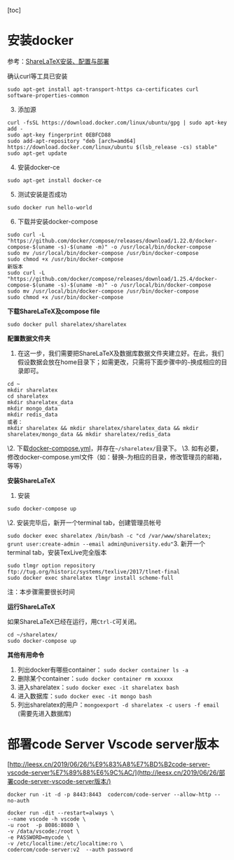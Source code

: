 [toc]

# 安装docker

参考：[ShareLaTeX安装、配置与部署](https://zhuanlan.zhihu.com/p/54088512)

确认curl等工具已安装

```
sudo apt-get install apt-transport-https ca-certificates curl software-properties-common
```

3. 添加源

```
curl -fsSL https://download.docker.com/linux/ubuntu/gpg | sudo apt-key add -
sudo apt-key fingerprint 0EBFCD88
sudo add-apt-repository "deb [arch=amd64] https://download.docker.com/linux/ubuntu $(lsb_release -cs) stable"
sudo apt-get update
```

4. 安装docker-ce

```
sudo apt-get install docker-ce
```

5. 测试安装是否成功

```
sudo docker run hello-world
```

6. 下载并安装docker-compose

```
sudo curl -L "https://github.com/docker/compose/releases/download/1.22.0/docker-compose-$(uname -s)-$(uname -m)" -o /usr/local/bin/docker-compose
sudo mv /usr/local/bin/docker-compose /usr/bin/docker-compose
sudo chmod +x /usr/bin/docker-compose
新版本
sudo curl -L "https://github.com/docker/compose/releases/download/1.25.4/docker-compose-$(uname -s)-$(uname -m)" -o /usr/local/bin/docker-compose
sudo mv /usr/local/bin/docker-compose /usr/bin/docker-compose
sudo chmod +x /usr/bin/docker-compose
```

**下载ShareLaTeX及compose file**

```
sudo docker pull sharelatex/sharelatex
```

**配置数据文件夹**

1. 在这一步，我们需要把ShareLaTeX及数据库数据文件夹建立好。在此，我们假设数据会放在home目录下；如需更改，只需将下面步骤中的`~`换成相应的目录即可。

```
cd ~
mkdir sharelatex
cd sharelatex
mkdir sharelatex_data
mkdir mongo_data
mkdir redis_data
或者：
mkdir sharelatex && mkdir sharelatex/sharelatex_data && mkdir sharelatex/mongo_data && mkdir sharelatex/redis_data
```

\2. 下载[docker-compose.yml](https://link.zhihu.com/?target=https%3A//raw.githubusercontent.com/sharelatex/sharelatex/master/docker-compose.yml)，并存在`~/sharelatex/`目录下。
\3. 如有必要，修改docker-compose.yml文件（如：替换`~`为相应的目录，修改管理员的邮箱，等等）

**安装ShareLaTeX**

1. 安装

```
sudo docker-compose up
```

\2. 安装完毕后，新开一个terminal tab，创建管理员帐号

`sudo docker exec sharelatex /bin/bash -c "cd /var/www/sharelatex; grunt user:create-admin --email admin@university.edu"`3. 新开一个terminal tab，安装TexLive完全版本

```
sudo tlmgr option repository ftp://tug.org/historic/systems/texlive/2017/tlnet-final
sudo docker exec sharelatex tlmgr install scheme-full
```

注：本步骤需要很长时间



**运行ShareLaTeX**

如果ShareLaTeX已经在运行，用`Ctrl-C`可关闭。

```
cd ~/sharelatex/
sudo docker-compose up
```

**其他有用命令**

1. 列出docker有哪些container： `sudo docker container ls -a`
2. 删除某个container：`sudo docker container rm xxxxxx`
3. 进入sharelatex：`sudo docker exec -it sharelatex bash`
4. 进入数据库：`sudo docker exec -it mongo bash`
5. 列出sharelatex的用户：`mongoexport -d sharelatex -c users -f email` (需要先进入数据库)

# 部署code Server Vscode server版本

[http://leesx.cn/2019/06/26/%E9%83%A8%E7%BD%B2code-server-vscode-server%E7%89%88%E6%9C%AC/](http://leesx.cn/2019/06/26/部署code-server-vscode-server版本/)



```
docker run -it -d -p 8443:8443  codercom/code-server --allow-http --no-auth
```



```
docker run -dit --restart=always \
--name vscode -h vscode \
-u root  -p 8086:8080 \
-v /data/vscode:/root \
-e PASSWORD=mycode \
-v /etc/localtime:/etc/localtime:ro \
codercom/code-server:v2  --auth password
```

